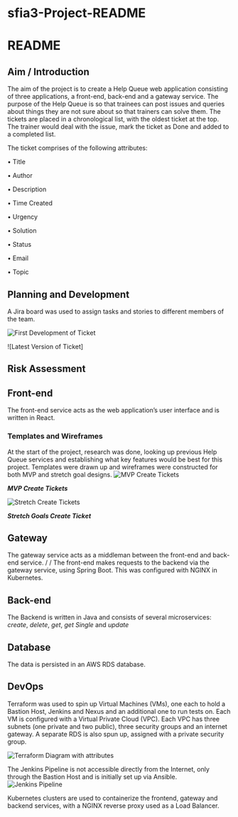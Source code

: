 # sfia3-Project-README

# README
## Aim / Introduction
The aim of the project is to create a Help Queue web application consisting of three applications, a front-end, back-end and a gateway service. The purpose of the Help Queue is so that trainees can post issues and queries about things they are not sure about so that trainers can solve them. The tickets are placed in a chronological list, with the oldest ticket at the top. The trainer would deal with the issue, mark the ticket as Done and added to a completed list.

The ticket comprises of the following attributes:

•	Title

•	Author

•	Description

•	Time Created

•	Urgency

•	Solution

•	Status

•	Email

•	Topic

## Planning and Development
A Jira board was used to assign tasks and stories to different members of the team.

![First Development of Ticket](https://i.imgur.com/TISjH4X.png)

![Latest Version of Ticket]

## Risk Assessment

## Front-end
The front-end service acts as the web application’s user interface and is written in React. 

### Templates and Wireframes
At the start of the project, research was done, looking up previous Help Queue services and establishing what key features would be best for this project. Templates were drawn up and wireframes were constructed for both MVP and stretch goal designs.
![MVP Create Tickets](https://i.imgur.com/ITyaCe0.png) 

***MVP Create Tickets***

![Stretch Create Tickets](https://i.imgur.com/C3VLve5.png) 

***Stretch Goals Create Ticket***

## Gateway
The gateway service acts as a middleman between the front-end and back-end service. / / The front-end makes requests to the backend via the gateway service, using Spring Boot.
This was configured with NGINX in Kubernetes. 

## Back-end
The Backend is written in Java and consists of several microservices: *create*, *delete*, *get*, *get Single* and *update*

## Database
The data is persisted in an AWS RDS database.

## DevOps
Terraform was used to spin up Virtual Machines (VMs), one each to hold a Bastion Host, Jenkins and Nexus and an additional one to run tests on. Each VM is configured with a Virtual Private Cloud (VPC). Each VPC has three subnets (one private and two public), three security groups and an internet gateway. A separate RDS is also spun up, assigned with a private security group.

![Terraform Diagram with attributes](https://i.imgur.com/DxwfSG2.jpg)

The Jenkins Pipeline is not accessible directly from the Internet, only through the Bastion Host and is initially set up via Ansible.
![Jenkins Pipeline](https://i.imgur.com/TISjH4X.png)

Kubernetes clusters are used to containerize the frontend, gateway and backend services, with a NGINX reverse proxy used as a Load Balancer.
